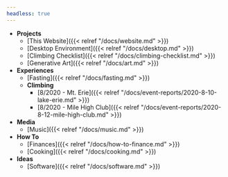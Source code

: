 ```yaml
---
headless: true
---
```


- **Projects**
  - [This Website]({{< relref "/docs/website.md" >}})
  - [Desktop Environment]({{< relref "/docs/desktop.md" >}})  
  - [Climbing Checklist]({{< relref "/docs/climbing-checklist.md" >}})
  - [Generative Art]({{< relref "/docs/art.md" >}})
- **Experiences**
  - [Fasting]({{< relref "/docs/fasting.md" >}})
  - **Climbing**
    - [8/2020 - Mt. Erie]({{< relref "/docs/event-reports/2020-8-10-lake-erie.md" >}})
    - [8/2020 - Mile High Club]({{< relref "/docs/event-reports/2020-8-12-mile-high-club.md" >}})
- **Media**
  - [Music]({{< relref "/docs/music.md" >}})
- **How To**
  - [Finances]({{< relref "/docs/how-to-finance.md" >}})
  - [Cooking]({{< relref "/docs/cooking.md" >}})
- **Ideas**
  - [Software]({{< relref "/docs/software.md" >}})
